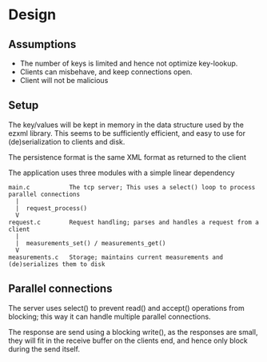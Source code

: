 # Design



## Assumptions

* The number of keys is limited and hence not optimize key-lookup.
* Clients can misbehave, and keep connections open.
* Client will not be malicious

## Setup

The key/values will be kept in memory in the data structure used by the ezxml library. This seems to be sufficiently 
efficient, and easy to use for (de)serialization to clients and disk.

The persistence format is the same XML format as returned to the client

The application uses three modules with a simple linear dependency

    main.c           The tcp server; This uses a select() loop to process parallel connections
      |
      |  request_process() 
      V
    request.c        Request handling; parses and handles a request from a client
      |
      |  measurements_set() / measurements_get()
      V
    measurements.c   Storage; maintains current measurements and (de)serializes them to disk


## Parallel connections

The server uses select() to prevent read() and accept() operations from blocking; this way it can
handle multiple parallel connections.

The response are send using a blocking write(), as the responses are small, they will fit in the receive buffer
on the clients end, and hence only block during the send itself.


